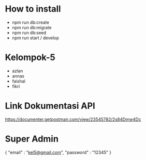 # How to install
- npm run db:create
- npm run db:migrate
- npm run db:seed
- npm run start / develop

# Kelompok-5
- azlan
- annas
- faishal
- fikri

# Link Dokumentasi API
https://documenter.getpostman.com/view/23545782/2s84Dmw4Dc

# Super Admin
{
"email" : "kel5@gmail.com",
"password" : "12345"
}
